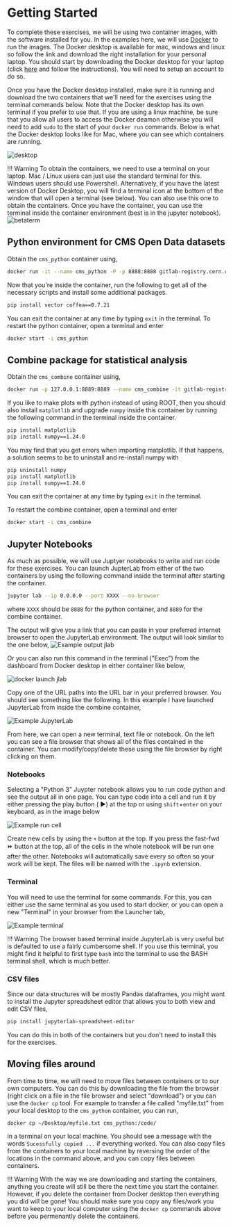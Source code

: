 # Getting Started

To complete these exercises, we will be using two container images, with the software installed for you. In the examples here, we will use [Docker](https://www.docker.com/) to run the images. The Docker desktop is available for mac, windows and linux so follow the link and download the right installation for your personal laptop. You should start by downloading the Docker desktop for your laptop (click [here](https://www.docker.com/) and follow the instructions). You will need to setup an account to do so. 

Once you have the Docker desktop installed, make sure it is running and download the two containers that we'll need for the exercises using the terminal commands below. Note that the Docker desktop has its own terminal if you prefer to use that. If you are using a linux machine, be sure that you allow all users to access the Docker deamon otherwise you will need to add `sudo` to the start of your `docker run` commands. Below is what the Docker desktop looks like for Mac, where you can see which containers are running. 

![desktop](images/Docker.jpg)

!!! Warning 
    To obtain the containers, we need to use a terminal on your laptop. Mac / Linux users can just use the standard terminal for this. Windows users should use Powershell. Alternatively, if you have the latest version of Docker Desktop, you will find a terminal icon at the bottom of the window that will open a terminal (see below). You can also use this one to obtain the containers. Once you have the container, you can use the terminal inside the container environment (best is in the jupyter notebook). 
![betaterm](images/betaterm.jpg)

## Python environment for CMS Open Data datasets 

Obtain the `cms_python` container using, 

```bash
docker run -it --name cms_python -P -p 8888:8888 gitlab-registry.cern.ch/cms-cloud/python-vnc:python3.10.5
```

Now that you're inside the container, run the following to get all of the necessary scripts and install some additional packages. 
```bash
pip install vector coffea==0.7.21
```

You can exit the container at any time by typing `exit` in the terminal. To restart the python container, open a terminal and enter 
```bash
docker start -i cms_python
```

## Combine package for statistical analysis

Obtain the `cms_combine` container using, 

```bash
docker run -p 127.0.0.1:8889:8889 --name cms_combine -it gitlab-registry.cern.ch/cms-cloud/combine-standalone:v9.2.1-slim
```

If you like to make plots with python instead of using ROOT, then you should also install `matplotlib` and upgrade `numpy` inside this container by running the following command in the terminal inside the container. 
```sh
pip install matplotlib
pip install numpy==1.24.0
```
You may find that you get errors when importing matplotlib. If that happens, a solution seems to be to uninstall and re-install numpy with

```sh
pip uninstall numpy
pip install matplotlib
pip install numpy==1.24.0
```

You can exit the container at any time by typing `exit` in the terminal. 

To restart the combine container, open a terminal and enter 
```bash
docker start -i cms_combine
```

## Jupyter Notebooks    

As much as possible, we will use Juptyer notebooks to write and run code for these exercises. You can launch JupterLab from either of the two containers by using the following command inside the terminal after starting the container. 

```bash
jupyter lab --ip 0.0.0.0 --port XXXX --no-browser
```

where `XXXX` should be `8888` for the python container, and `8889` for the combine container. 

The output will give you a link that you can paste in your preferred internet browser to open the JupyterLab environment. The output will look similar to the one below, 
![Example output jlab](images/example_jl_launch.jpg)

Or you can also run this command in the terminal ("Exec") from the dashboard from Docker desktop in either container like below, 

![docker launch jlab](images/example_jl_docker.jpg)


Copy one of the URL paths into the URL bar in your preferred browser. You should see something like the following. In this example I have  launched JupyterLab from inside the combine container, 

![Example JupyterLab](images/example_JL.jpg)

From here, we can open a new terminal, text file or notebook. On the left you can see a file browser that shows all of the files contained in the container. You can modify/copy/delete these using the file browser by right clicking on them.


### Notebooks 

Selecting a "Python 3" Juypter notebook allows you to run code python and see the output all in one page. You can type code into a cell and run it by either pressing the play button ( &#9658;) at the top or using `shift`+`enter` on your keyboard, as in the image below 

![Example run cell](images/runcell.jpg)

Create new cells by using the `+` button at the top. If you press the fast-fwd &#9193;
 button at the top, all of the cells in the whole notebook will be run one after the other. Notebooks will automatically save every so often so your work will be kept. The files will be named with the `.ipynb` extension.

### Terminal 

You will need to use the terminal for some commands. For this, you can either use the same terminal as you used to start docker, or you can open a new "Terminal" in your browser from the Launcher tab, 

![Example terminal](images/terminal.jpg)

!!! Warning 
	The browser based terminal inside JupyterLab is very useful but is defaulted to use a fairly cumbersome shell. If you use this terminal, you might find it helpful to first type `bash` into the terminal to use the BASH terminal shell, which is much better. 


### CSV files 

Since our data structures will be mostly Pandas dataframes, you might want to install the Jupyter spreadsheet editor that allows you to both view and edit CSV files, 
```bash
pip install jupyterlab-spreadsheet-editor
```
You can do this in both of the containers but you don't need to install this for the exercises.



## Moving files around 

From time to time, we will need to move files between containers or to our own computers. You can do this by downloading the file from the browser (right click on a file in the file browser and select "download") or you can use the `docker cp` tool. For example to transfer a file called "myfile.txt" from your local desktop to the `cms_python` container, you can run, 

```sh
docker cp ~/Desktop/myfile.txt cms_python:/code/
```

in a terminal on your local machine. You should see a message with the words ```Sucessfully copied ...``` if everything worked.  You can also copy files from the containers to your local machine by reversing the order of the locations in the command above, and you can copy files between containers. 

!!! Warning 
    With the way we are downloading and starting the containers, anything you create will still be there the next time you start the container. However, if you delete the container from Docker desktop then everything you did will be gone! You should make sure you copy any files/work you want to keep to your local computer using the `docker cp` commands above before you permenantly delete the containers. 
